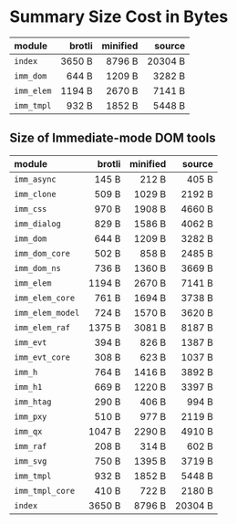 # Summary Size Cost in Bytes

| module           |   brotli | minified |   source |
|:-----------------|---------:|---------:|---------:|
| `index`          |   3650 B |   8796 B |  20304 B |
| `imm_dom`        |    644 B |   1209 B |   3282 B |
| `imm_elem`       |   1194 B |   2670 B |   7141 B |
| `imm_tmpl`       |    932 B |   1852 B |   5448 B |


## Size of Immediate-mode DOM tools

| module           |   brotli | minified |   source |
|:-----------------|---------:|---------:|---------:|
| `imm_async`      |    145 B |    212 B |    405 B |
| `imm_clone`      |    509 B |   1029 B |   2192 B |
| `imm_css`        |    970 B |   1908 B |   4660 B |
| `imm_dialog`     |    829 B |   1586 B |   4062 B |
| `imm_dom`        |    644 B |   1209 B |   3282 B |
| `imm_dom_core`   |    502 B |    858 B |   2485 B |
| `imm_dom_ns`     |    736 B |   1360 B |   3669 B |
| `imm_elem`       |   1194 B |   2670 B |   7141 B |
| `imm_elem_core`  |    761 B |   1694 B |   3738 B |
| `imm_elem_model` |    724 B |   1570 B |   3620 B |
| `imm_elem_raf`   |   1375 B |   3081 B |   8187 B |
| `imm_evt`        |    394 B |    826 B |   1387 B |
| `imm_evt_core`   |    308 B |    623 B |   1037 B |
| `imm_h`          |    764 B |   1416 B |   3892 B |
| `imm_h1`         |    669 B |   1220 B |   3397 B |
| `imm_htag`       |    290 B |    406 B |    994 B |
| `imm_pxy`        |    510 B |    977 B |   2119 B |
| `imm_qx`         |   1047 B |   2290 B |   4910 B |
| `imm_raf`        |    208 B |    314 B |    602 B |
| `imm_svg`        |    750 B |   1395 B |   3719 B |
| `imm_tmpl`       |    932 B |   1852 B |   5448 B |
| `imm_tmpl_core`  |    410 B |    722 B |   2180 B |
| `index`          |   3650 B |   8796 B |  20304 B |

